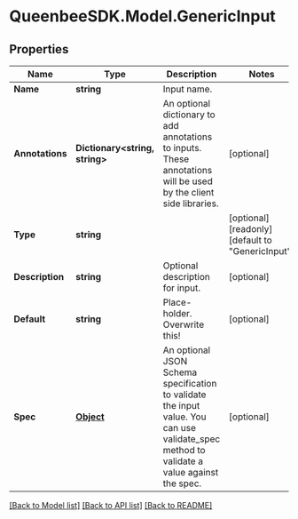
# QueenbeeSDK.Model.GenericInput

## Properties

Name | Type | Description | Notes
------------ | ------------- | ------------- | -------------
**Name** | **string** | Input name. | 
**Annotations** | **Dictionary&lt;string, string&gt;** | An optional dictionary to add annotations to inputs. These annotations will be used by the client side libraries. | [optional] 
**Type** | **string** |  | [optional] [readonly] [default to "GenericInput"]
**Description** | **string** | Optional description for input. | [optional] 
**Default** | **string** | Place-holder. Overwrite this! | [optional] 
**Spec** | [**Object**](.md) | An optional JSON Schema specification to validate the input value. You can use validate_spec method to validate a value against the spec. | [optional] 

[[Back to Model list]](../README.md#documentation-for-models)
[[Back to API list]](../README.md#documentation-for-api-endpoints)
[[Back to README]](../README.md)

